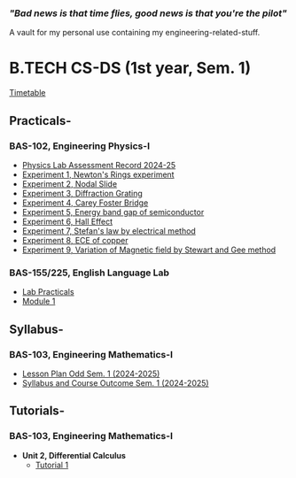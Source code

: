 ### *"Bad news is that time flies, good news is that you're the pilot"*

A vault for my personal use containing my engineering-related-stuff.
# B.TECH CS-DS (1st year, Sem. 1)
[Timetable](https://github.com/aniketrepo/engineering/blob/main/timetable.jpg)
## Practicals-
### BAS-102, Engineering Physics-I
- [Physics Lab Assessment Record 2024-25](https://github.com/aniketrepo/engineering/blob/main/Practicals/Engineering%20Physics-I%20%5BBAS-102%5D/Physics%20Lab%20Assessment%20Record%202024-25.pdf)
- [Experiment 1, Newton's Rings experiment](https://github.com/aniketrepo/engineering/blob/main/Practicals/Engineering%20Physics-I%20%5BBAS-102%5D/Experiment%201%2C%20Newton's%20Rings%20experiment.pdf)
- [Experiment 2, Nodal Slide](https://github.com/aniketrepo/engineering/blob/main/Practicals/Engineering%20Physics-I%20%5BBAS-102%5D/Experiment%202%2C%20Nodal%20Slide.pdf)
- [Experiment 3, Diffraction Grating](https://github.com/aniketrepo/engineering/blob/main/Practicals/Engineering%20Physics-I%20%5BBAS-102%5D/Experiment%203%2C%20Diffraction%20Grating.pdf)
- [Experiment 4, Carey Foster Bridge](https://github.com/aniketrepo/engineering/blob/main/Practicals/Engineering%20Physics-I%20%5BBAS-102%5D/Experiment%204%2C%20Carey%20Foster%20Bridge.pdf)
- [Experiment 5, Energy band gap of semiconductor](https://github.com/aniketrepo/engineering/blob/main/Practicals/Engineering%20Physics-I%20%5BBAS-102%5D/Experiment%205%2C%20Energy%20band%20gap%20of%20semiconductor.pdf)
- [Experiment 6, Hall Effect](https://github.com/aniketrepo/engineering/blob/main/Practicals/Engineering%20Physics-I%20%5BBAS-102%5D/Experiment%206%2C%20Hall%20Effect.pdf)
- [Experiment 7, Stefan's law by electrical method](https://github.com/aniketrepo/engineering/blob/main/Practicals/Engineering%20Physics-I%20%5BBAS-102%5D/Experiment%207%2C%20Stefan's%20law%20by%20electrical%20method.pdf)
- [Experiment 8, ECE of copper](https://github.com/aniketrepo/engineering/blob/main/Practicals/Engineering%20Physics-I%20%5BBAS-102%5D/Experiment%208%2C%20ECE%20of%20copper.pdf)
- [Experiment 9, Variation of Magnetic field by Stewart and Gee method](https://github.com/aniketrepo/engineering/blob/main/Practicals/Engineering%20Physics-I%20%5BBAS-102%5D/Experiment%209%2C%20Variation%20of%20Magnetic%20field%20by%20Stewart%20and%20Gee%20method.pdf)

### BAS-155/225, English Language Lab
- [Lab Practicals](https://github.com/aniketrepo/engineering/blob/main/Practicals/English%20Language%20Lab%20%5BBAS-155%20%26%20BAS-255%5D/Lab%20Practicals.pdf)
- [Module 1](https://github.com/aniketrepo/engineering/blob/main/Practicals/English%20Language%20Lab%20%5BBAS-155%20%26%20BAS-255%5D/Module%201.pdf)

## Syllabus-
### BAS-103, Engineering Mathematics-I
- [Lesson Plan Odd Sem. 1 (2024-2025)](https://github.com/aniketrepo/engineering/blob/main/Syllabus/Engineering%20Mathematics-I%20%5BBAS-103%5D/LESSON%20PLAN%20ODD%20SEM%20(2024-25)%20ENG.%20MATHEMATICS-1%20BAS103.pdf)
- [Syllabus and Course Outcome Sem. 1 (2024-2025)](https://github.com/aniketrepo/engineering/blob/main/Syllabus/Engineering%20Mathematics-I%20%5BBAS-103%5D/SYLLABUS%20%26%20COURSE%20OUTCOME%20(MATHEMATICS)%20ODD%20SEM%20(2024-25).pdf)

## Tutorials-
### BAS-103, Engineering Mathematics-I
- **Unit 2, Differential Calculus**
	- [Tutorial 1](https://github.com/aniketrepo/engineering/blob/main/Tutorials/Engineering%20Mathematics-I%20%5BBAS-103%5D/Unit-II%20%5BDifferential%20Calculus-I%5D/Tutorial%201%20%5BDifferential%20Calculus-I%5D.pdf)
